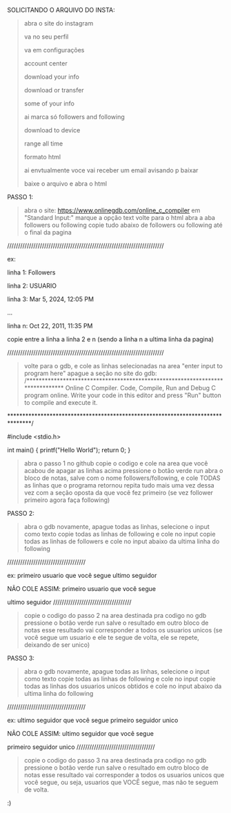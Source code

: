 SOLICITANDO O ARQUIVO DO INSTA:

> abra o site do instagram</p>
> va no seu perfil</p>
> va em configurações</p>
> account center</p>
> download your info</p>
> download or transfer</p>
> some of your info</p>
> ai marca só followers and following</p>
> download to device</p>
> range all time</p>
> formato html</p>
> ai envtualmente voce vai receber um email avisando p baixar</p>
> baixe o arquivo e abra o html</p>

PASSO 1:

> abra o site: https://www.onlinegdb.com/online_c_compiler
> em "Standard Input:" marque a opção text
> volte para o html abra a aba followers ou following
> copie tudo abaixo de followers ou following até o final da pagina

////////////////////////////////////////////////////////////////////////

ex:

linha 1: Followers

linha 2: USUARIO

linha 3: Mar 5, 2024, 12:05 PM

...

linha n: Oct 22, 2011, 11:35 PM

copie entre a linha a linha 2 e n (sendo a linha n a ultima linha da pagina)

////////////////////////////////////////////////////////////////////////

> volte para o gdb, e cole as linhas selecionadas na area "enter input to program here"
> apague a seção no site do gdb:
/******************************************************************************
                            Online C Compiler.
                Code, Compile, Run and Debug C program online.
Write your code in this editor and press "Run" button to compile and execute it.

*******************************************************************************/

#include <stdio.h>

int main()
{
    printf("Hello World");
    return 0;
}

> abra o passo 1 no github copie o codigo e cole na area que você acabou de apagar as linhas acima
> pressione o botão verde run
> abra o bloco de notas, salve com o nome followers/following, e cole TODAS as linhas que o programa retornou
> repita tudo mais uma vez dessa vez com a seção oposta da que você fez primeiro (se vez follower primeiro agora faça following)

PASSO 2:

> abra o gdb novamente, apague todas as linhas, selecione o input como texto
> copie todas as linhas de following e cole no input
> copie todas as linhas de followers e cole no input abaixo da ultima linha do following

////////////////////////////////////

ex:
primeiro usuario que você segue
ultimo seguidor

NÃO COLE ASSIM:
primeiro usuario que você segue

ultimo seguidor
////////////////////////////////////

> copie o codigo do passo 2 na area destinada pra codigo no gdb
> pressione o botão verde run
> salve o resultado em outro bloco de notas
> esse resultado vai corresponder a todos os usuarios unicos (se você segue um usuario e ele te segue de volta, ele se repete, deixando de ser unico)

PASSO 3:

> abra o gdb novamente, apague todas as linhas, selecione o input como texto
> copie todas as linhas de following e cole no input
> copie todas as linhas dos usuarios unicos obtidos e cole no input abaixo da ultima linha do following

////////////////////////////////////

ex:
ultimo seguidor que você segue
primeiro seguidor unico

NÃO COLE ASSIM:
ultimo seguidor que você segue

primeiro seguidor unico
////////////////////////////////////

> copie o codigo do passo 3 na area destinada pra codigo no gdb
> pressione o botão verde run
> salve o resultado em outro bloco de notas
> esse resultado vai corresponder a todos os usuarios unicos que você segue, ou seja, usuarios que VOCÊ segue, mas não te seguem de volta.

:)
